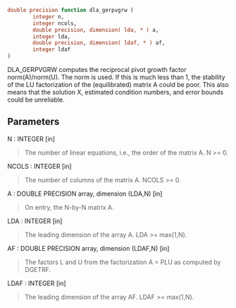 ```fortran
double precision function dla_gerpvgrw (
		integer n,
		integer ncols,
		double precision, dimension( lda, * ) a,
		integer lda,
		double precision, dimension( ldaf, * ) af,
		integer ldaf
)
```

DLA_GERPVGRW computes the reciprocal pivot growth factor
norm(A)/norm(U). The  norm is used. If this is
much less than 1, the stability of the LU factorization of the
(equilibrated) matrix A could be poor. This also means that the
solution X, estimated condition numbers, and error bounds could be
unreliable.

## Parameters
N : INTEGER [in]
> The number of linear equations, i.e., the order of the
> matrix A.  N >= 0.

NCOLS : INTEGER [in]
> The number of columns of the matrix A. NCOLS >= 0.

A : DOUBLE PRECISION array, dimension (LDA,N) [in]
> On entry, the N-by-N matrix A.

LDA : INTEGER [in]
> The leading dimension of the array A.  LDA >= max(1,N).

AF : DOUBLE PRECISION array, dimension (LDAF,N) [in]
> The factors L and U from the factorization
> A = P*L*U as computed by DGETRF.

LDAF : INTEGER [in]
> The leading dimension of the array AF.  LDAF >= max(1,N).
